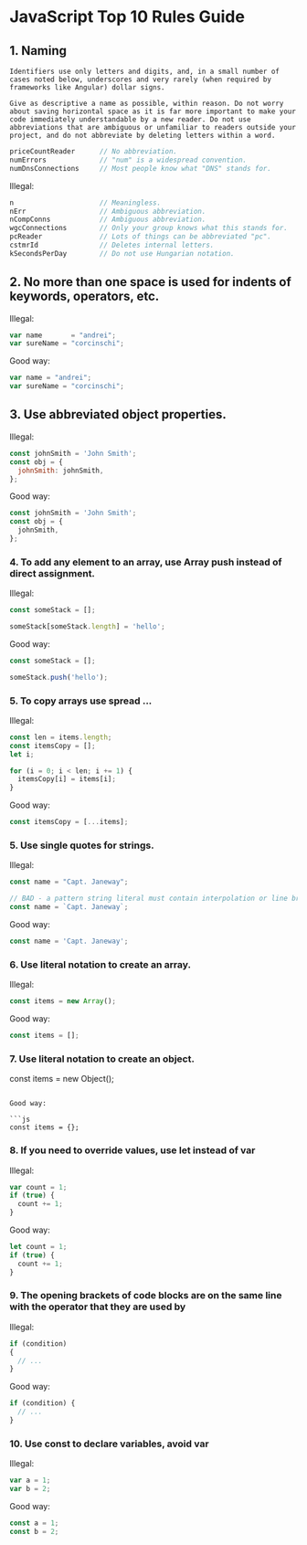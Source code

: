 # JavaScript Top 10 Rules Guide

## 1. Naming

	Identifiers use only letters and digits, and, in a small number of cases noted below, underscores and very rarely (when required by frameworks like Angular) dollar signs.

	Give as descriptive a name as possible, within reason. Do not worry about saving horizontal space as it is far more important to make your code immediately understandable by a new reader. Do not use abbreviations that are ambiguous or unfamiliar to readers outside your project, and do not abbreviate by deleting letters within a word.
		
```js
priceCountReader      // No abbreviation.
numErrors             // "num" is a widespread convention.
numDnsConnections     // Most people know what "DNS" stands for.
```

Illegal:

```js
n                     // Meaningless.
nErr                  // Ambiguous abbreviation.
nCompConns            // Ambiguous abbreviation.
wgcConnections        // Only your group knows what this stands for.
pcReader              // Lots of things can be abbreviated "pc".
cstmrId               // Deletes internal letters.
kSecondsPerDay        // Do not use Hungarian notation.
```

## 2. No more than one space is used for indents of keywords, operators, etc.

Illegal:

```js 
var name       = "andrei";
var sureName = "corcinschi";
```

Good way:

```js
var name = "andrei";
var sureName = "corcinschi";
```

## 3. Use abbreviated object properties.

Illegal:

```js
const johnSmith = 'John Smith';
const obj = {
  johnSmith: johnSmith,
};
```

Good way:

```js
const johnSmith = 'John Smith';
const obj = {
  johnSmith,
};
```

### 4. To add any element to an array, use Array push instead of direct assignment. 

Illegal:

```js
const someStack = [];

someStack[someStack.length] = 'hello';
```

Good way:
```js
const someStack = [];

someStack.push('hello');
```

### 5. To copy arrays use spread ...

Illegal:

```js
const len = items.length;
const itemsCopy = [];
let i;

for (i = 0; i < len; i += 1) {
  itemsCopy[i] = items[i];
}
```

Good way:

```js
const itemsCopy = [...items];
```

### 5. Use single quotes for strings.

Illegal:

```js
const name = "Capt. Janeway";

// BAD - a pattern string literal must contain interpolation or line breaks
const name = `Capt. Janeway`;
```

Good way:

```js
const name = 'Capt. Janeway';
```

### 6. Use literal notation to create an array.

Illegal:

```js
const items = new Array();
```

Good way:

```js
const items = [];
```

### 7. Use literal notation to create an object.

const items = new Object();
```

Good way:

```js
const items = {};
```

### 8. If you need to override values, use let instead of var

Illegal:

```js
var count = 1;
if (true) {
  count += 1;
}
```

Good way:

```js
let count = 1;
if (true) {
  count += 1;
}
```

### 9. The opening brackets of code blocks are on the same line with the operator that they are used by

Illegal:

```js
if (condition)
{
  // ...
}
```

Good way:

```js
if (condition) {
  // ...
}
```

### 10. Use const to declare variables, avoid var

Illegal:

```js
var a = 1;
var b = 2;
```

Good way:

```js
const a = 1;
const b = 2;
```